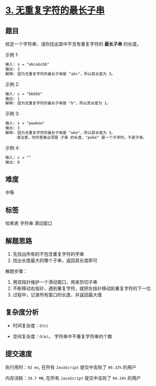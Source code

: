 # [3. 无重复字符的最长子串](https://leetcode-cn.com/problems/longest-substring-without-repeating-characters/)

## 题目

给定一个字符串，请你找出其中不含有重复字符的 **最长子串** 的长度。

示例 1:

```txt
输入: s = "abcabcbb"
输出: 3
解释: 因为无重复字符的最长子串是 "abc"，所以其长度为 3。
```

示例 2:

```txt
输入: s = "bbbbb"
输出: 1
解释: 因为无重复字符的最长子串是 "b"，所以其长度为 1。
```

示例 3:

```txt
输入: s = "pwwkew"
输出: 3
解释: 因为无重复字符的最长子串是 "wke"，所以其长度为 3。
     请注意，你的答案必须是 子串 的长度，"pwke" 是一个子序列，不是子串。
```

示例 4:

```txt
输入: s = ""
输出: 0
```

## 难度

中等

## 标签

哈希表 字符串 滑动窗口

## 解题思路

1. 先找出所有的不包含重复字符的字串
2. 找出长度最大的哪个子串，返回其长度即可

解题步骤：

1. 用双指针维护一个滑动窗口，用来剪切子串
2. 不断移动右指针，遇到重复字符，就把左指针移动到重复字符的下一位
3. 过程中，记录所有窗口的长度，并返回最大值

## 复杂度分析

- 时间复杂度：`O(n)`

- 空间复杂度：`O(m)`。 字符串中不重复字符串的个数

## 提交速度

执行用时：`92 ms`, 在所有 `JavaScript` 提交中击败了 `99.33%` 的用户

内存消耗：`39.7 MB`, 在所有 `JavaScript` 提交中击败了 `94.24%` 的用户
